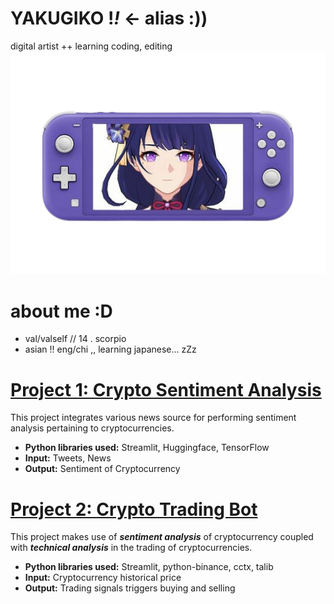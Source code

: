 # YAKUGIKO !*!* <- alias :))
digital artist ++ learning coding, editing
![alt text](03c48c7ff9c2889667b1887bf3c67936-removebg-preview.png)

# about me :D
* val/valself // 14 . scorpio
* asian !! eng/chi ,, learning japanese... zZz

# [Project 1: Crypto Sentiment Analysis](http://youtube.com/dataprofessor)

This project integrates various news source for performing sentiment analysis pertaining to cryptocurrencies.
* **Python libraries used:** Streamlit, Huggingface, TensorFlow
* **Input:** Tweets, News
* **Output:** Sentiment of Cryptocurrency

# [Project 2: Crypto Trading Bot](http://youtube.com/dataprofessor)

This project makes use of ***sentiment analysis*** of cryptocurrency coupled with ***technical analysis*** in the trading of cryptocurrencies.
* **Python libraries used:** Streamlit, python-binance, cctx, talib
* **Input:** Cryptocurrency historical price
* **Output:** Trading signals triggers buying and selling
